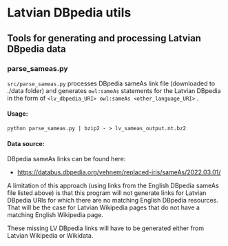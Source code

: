 # Latvian DBpedia utils
## Tools for generating and processing Latvian DBpedia data

### parse_sameas.py

`src/parse_sameas.py` processes DBpedia sameAs link file (downloaded to ./data folder) and generates `owl:sameAs` statements for the Latvian DBpedia in the form of `<lv_dbpedia_URI> owl:sameAs <other_language_URI>` .

#### Usage:

`python parse_sameas.py | bzip2 - > lv_sameas_output.nt.bz2`

#### Data source:

DBpedia sameAs links can be found here:
* https://databus.dbpedia.org/vehnem/replaced-iris/sameAs/2022.03.01/

A limitation of this approach (using links from the English DBpedia sameAs file listed above) is that this program will not generate links for Latvian DBpedia URIs for which there are no matching English DBpedia resources. That will be the case for Latvian Wikipedia pages that do not have a matching English Wikipedia page.

These missing LV DBpedia links will have to be generated either from Latvian Wikipedia or Wikidata.
  
